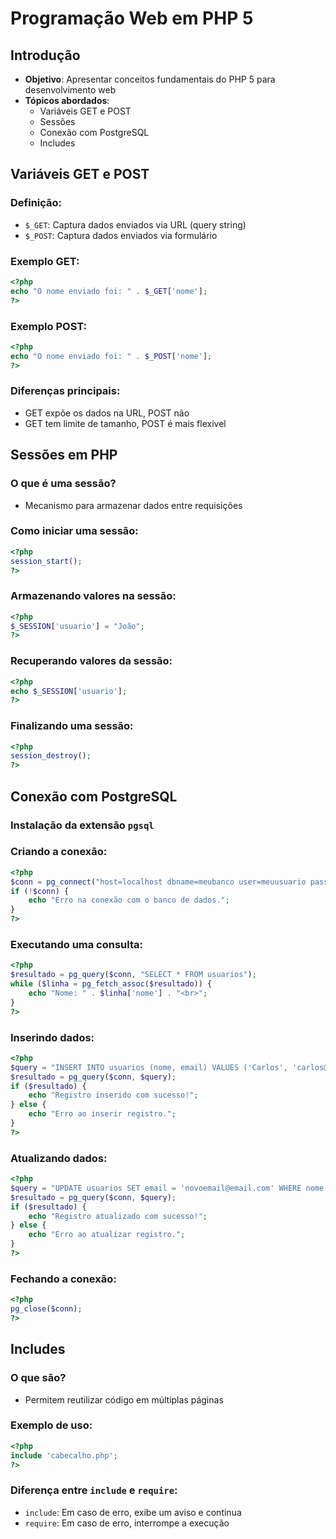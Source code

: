 # Programação Web em PHP 5

## Introdução
- **Objetivo**: Apresentar conceitos fundamentais do PHP 5 para desenvolvimento web
- **Tópicos abordados**:
  - Variáveis GET e POST
  - Sessões
  - Conexão com PostgreSQL
  - Includes

## Variáveis GET e POST
### Definição:
- `$_GET`: Captura dados enviados via URL (query string)
- `$_POST`: Captura dados enviados via formulário

### Exemplo GET:
```php
<?php
echo "O nome enviado foi: " . $_GET['nome'];
?>
```

### Exemplo POST:
```php
<?php
echo "O nome enviado foi: " . $_POST['nome'];
?>
```

### Diferenças principais:
- GET expõe os dados na URL, POST não
- GET tem limite de tamanho, POST é mais flexível

## Sessões em PHP
### O que é uma sessão?
- Mecanismo para armazenar dados entre requisições

### Como iniciar uma sessão:
```php
<?php
session_start();
?>
```

### Armazenando valores na sessão:
```php
<?php
$_SESSION['usuario'] = "João";
?>
```

### Recuperando valores da sessão:
```php
<?php
echo $_SESSION['usuario'];
?>
```

### Finalizando uma sessão:
```php
<?php
session_destroy();
?>
```

## Conexão com PostgreSQL
### Instalação da extensão `pgsql`
### Criando a conexão:
```php
<?php
$conn = pg_connect("host=localhost dbname=meubanco user=meuusuario password=minhasenha");
if (!$conn) {
    echo "Erro na conexão com o banco de dados.";
}
?>
```

### Executando uma consulta:
```php
<?php
$resultado = pg_query($conn, "SELECT * FROM usuarios");
while ($linha = pg_fetch_assoc($resultado)) {
    echo "Nome: " . $linha['nome'] . "<br>";
}
?>
```

### Inserindo dados:
```php
<?php
$query = "INSERT INTO usuarios (nome, email) VALUES ('Carlos', 'carlos@email.com')";
$resultado = pg_query($conn, $query);
if ($resultado) {
    echo "Registro inserido com sucesso!";
} else {
    echo "Erro ao inserir registro.";
}
?>
```

### Atualizando dados:
```php
<?php
$query = "UPDATE usuarios SET email = 'novoemail@email.com' WHERE nome = 'Carlos'";
$resultado = pg_query($conn, $query);
if ($resultado) {
    echo "Registro atualizado com sucesso!";
} else {
    echo "Erro ao atualizar registro.";
}
?>
```

### Fechando a conexão:
```php
<?php
pg_close($conn);
?>
```

## Includes
### O que são?
- Permitem reutilizar código em múltiplas páginas

### Exemplo de uso:
```php
<?php
include 'cabecalho.php';
?>
```

### Diferença entre `include` e `require`:
- `include`: Em caso de erro, exibe um aviso e continua
- `require`: Em caso de erro, interrompe a execução


